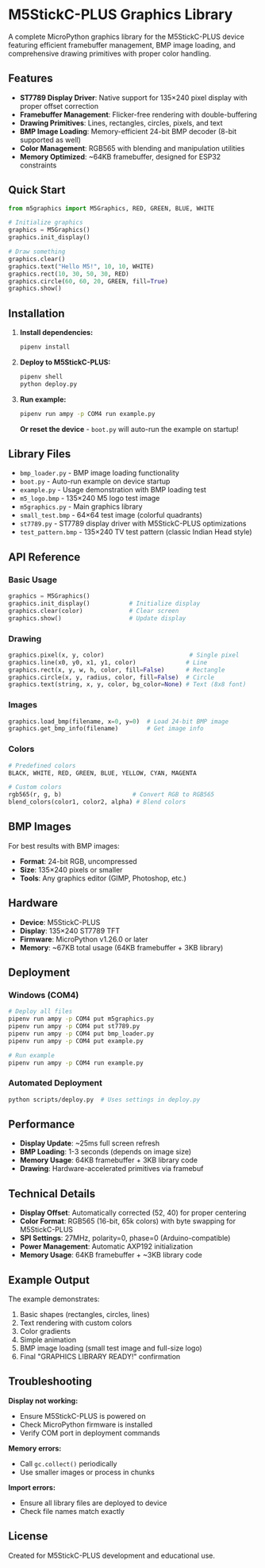 # M5StickC-PLUS Graphics Library

A complete MicroPython graphics library for the M5StickC-PLUS device featuring efficient framebuffer management, BMP image loading, and comprehensive drawing primitives with proper color handling.

## Features

- **ST7789 Display Driver**: Native support for 135×240 pixel display with proper offset correction
- **Framebuffer Management**: Flicker-free rendering with double-buffering
- **Drawing Primitives**: Lines, rectangles, circles, pixels, and text
- **BMP Image Loading**: Memory-efficient 24-bit BMP decoder (8-bit supported as well)
- **Color Management**: RGB565 with blending and manipulation utilities
- **Memory Optimized**: ~64KB framebuffer, designed for ESP32 constraints

## Quick Start

```python
from m5graphics import M5Graphics, RED, GREEN, BLUE, WHITE

# Initialize graphics
graphics = M5Graphics()
graphics.init_display()

# Draw something
graphics.clear()
graphics.text("Hello M5!", 10, 10, WHITE)
graphics.rect(10, 30, 50, 30, RED)
graphics.circle(60, 60, 20, GREEN, fill=True)
graphics.show()
```

## Installation

1. **Install dependencies:**
   ```bash
   pipenv install
   ```

2. **Deploy to M5StickC-PLUS:**
   ```bash
   pipenv shell
   python deploy.py
   ```

3. **Run example:**
   ```bash
   pipenv run ampy -p COM4 run example.py
   ```
   
   **Or reset the device** - `boot.py` will auto-run the example on startup!

## Library Files

- `bmp_loader.py` - BMP image loading functionality
- `boot.py` - Auto-run example on device startup
- `example.py` - Usage demonstration with BMP loading test
- `m5_logo.bmp` - 135×240 M5 logo test image
- `m5graphics.py` - Main graphics library
- `small_test.bmp` - 64×64 test image (colorful quadrants)
- `st7789.py` - ST7789 display driver with M5StickC-PLUS optimizations
- `test_pattern.bmp` - 135×240 TV test pattern (classic Indian Head style)

## API Reference

### Basic Usage
```python
graphics = M5Graphics()
graphics.init_display()           # Initialize display
graphics.clear(color)             # Clear screen
graphics.show()                   # Update display
```

### Drawing
```python
graphics.pixel(x, y, color)                        # Single pixel
graphics.line(x0, y0, x1, y1, color)              # Line
graphics.rect(x, y, w, h, color, fill=False)      # Rectangle
graphics.circle(x, y, radius, color, fill=False)  # Circle
graphics.text(string, x, y, color, bg_color=None) # Text (8x8 font)
```

### Images
```python
graphics.load_bmp(filename, x=0, y=0)  # Load 24-bit BMP image
graphics.get_bmp_info(filename)        # Get image info
```

### Colors
```python
# Predefined colors
BLACK, WHITE, RED, GREEN, BLUE, YELLOW, CYAN, MAGENTA

# Custom colors
rgb565(r, g, b)                    # Convert RGB to RGB565
blend_colors(color1, color2, alpha) # Blend colors
```

## BMP Images

For best results with BMP images:
- **Format**: 24-bit RGB, uncompressed
- **Size**: 135×240 pixels or smaller
- **Tools**: Any graphics editor (GIMP, Photoshop, etc.)

## Hardware

- **Device**: M5StickC-PLUS 
- **Display**: 135×240 ST7789 TFT
- **Firmware**: MicroPython v1.26.0 or later
- **Memory**: ~67KB total usage (64KB framebuffer + 3KB library)

## Deployment

### Windows (COM4)
```bash
# Deploy all files
pipenv run ampy -p COM4 put m5graphics.py
pipenv run ampy -p COM4 put st7789.py
pipenv run ampy -p COM4 put bmp_loader.py
pipenv run ampy -p COM4 put example.py

# Run example
pipenv run ampy -p COM4 run example.py
```

### Automated Deployment
```bash
python scripts/deploy.py  # Uses settings in deploy.py
```

## Performance

- **Display Update**: ~25ms full screen refresh
- **BMP Loading**: 1-3 seconds (depends on image size)
- **Memory Usage**: 64KB framebuffer + 3KB library code
- **Drawing**: Hardware-accelerated primitives via framebuf

## Technical Details

- **Display Offset**: Automatically corrected (52, 40) for proper centering
- **Color Format**: RGB565 (16-bit, 65k colors) with byte swapping for M5StickC-PLUS
- **SPI Settings**: 27MHz, polarity=0, phase=0 (Arduino-compatible)
- **Power Management**: Automatic AXP192 initialization
- **Memory Usage**: 64KB framebuffer + ~3KB library code

## Example Output

The example demonstrates:
1. Basic shapes (rectangles, circles, lines)
2. Text rendering with custom colors
3. Color gradients
4. Simple animation
5. BMP image loading (small test image and full-size logo)
6. Final "GRAPHICS LIBRARY READY!" confirmation

## Troubleshooting

**Display not working:**
- Ensure M5StickC-PLUS is powered on
- Check MicroPython firmware is installed
- Verify COM port in deployment commands

**Memory errors:**
- Call `gc.collect()` periodically
- Use smaller images or process in chunks

**Import errors:**
- Ensure all library files are deployed to device
- Check file names match exactly

## License

Created for M5StickC-PLUS development and educational use.